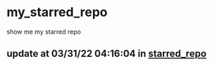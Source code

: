 # my_starred_repo
show me my starred repo

update at 03/31/22 04:16:04 in [starred_repo](./index.html)
---

